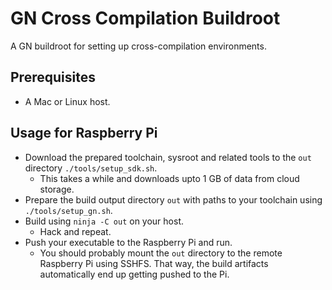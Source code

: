 GN Cross Compilation Buildroot
==============================

A GN buildroot for setting up cross-compilation environments.

Prerequisites
-------------

* A Mac or Linux host.

Usage for Raspberry Pi
----------------------

* Download the prepared toolchain, sysroot and related tools to the `out` directory `./tools/setup_sdk.sh`.
  * This takes a while and downloads upto 1 GB of data from cloud storage.
* Prepare the build output directory `out` with paths to your toolchain using `./tools/setup_gn.sh`.
* Build using `ninja -C out` on your host.
  * Hack and repeat.
* Push your executable to the Raspberry Pi and run.
  * You should probably mount the `out` directory to the remote Raspberry Pi using SSHFS. That way, the build artifacts automatically end up getting pushed to the Pi.
